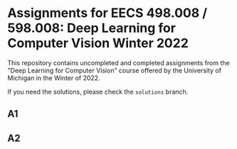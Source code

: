 # Assignments for EECS 498.008 / 598.008: Deep Learning for Computer Vision Winter 2022
This repository contains uncompleted and completed assignments from the "Deep Learning for Computer Vision" course offered by the University of Michigan in the Winter of 2022.

If you need the solutions, please check the `solutions` branch.

## A1

## A2
